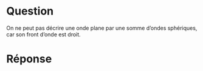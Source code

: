 # Question

On ne peut pas décrire une onde plane par une somme d’ondes sphériques, car son front d’onde est droit.

# Réponse

